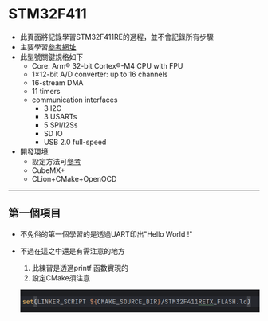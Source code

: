 # STM32F411

* 此頁面將記錄學習STM32F411RE的過程，並不會記錄所有步驟
* 主要學習[參考網址](https://blog.csdn.net/qq_36347513/category_10508589.html/ "link")
* 此型號關鍵規格如下
    * Core: Arm® 32-bit Cortex®-M4 CPU with FPU
    * 1×12-bit A/D converter: up to 16 channels
    * 16-stream DMA
    * 11 timers
    * communication interfaces
        * 3 I2C
        * 3 USARTs
        * 5 SPI/I2Ss
        * SD IO
        * USB 2.0 full-speed
* 開發環境
  * 設定方法可[參考](https://zhuanlan.zhihu.com/p/145801160) 
  * CubeMX+
  * CLion+CMake+OpenOCD

---

## 第一個項目

* 不免俗的第一個學習的是透過UART印出"Hello World !"
* 不過在這之中還是有需注意的地方
  1. 此練習是透過printf 函數實現的
  2. 設定CMake須注意
     
  ![img.png](image/1.png)
